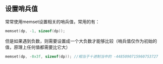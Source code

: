 ## 设置哨兵值

常常使用memset设置相关的哨兵值，常用的有：

```c++
memset(dp, -1, sizeof(dp)); 
```

但是如果遇到负数，则需要设置成一个大负数才能够比较（哨兵值仅作为初始的值，原理上任何值都需要比它大）

```c++
memset(dp, -0x3f, sizeof(dp)); //相当于十进制当中的 -4485090715960753727
```